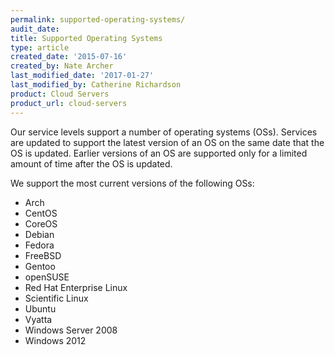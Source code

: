 ```yaml
---
permalink: supported-operating-systems/
audit_date:
title: Supported Operating Systems
type: article
created_date: '2015-07-16'
created_by: Nate Archer
last_modified_date: '2017-01-27'
last_modified_by: Catherine Richardson
product: Cloud Servers
product_url: cloud-servers
---
```


Our service levels support a number of operating systems (OSs). Services
are updated to support the latest version of an OS on the same date that
the OS is updated. Earlier versions of an OS are supported only for a
limited amount of time after the OS is updated.

We support the most current versions of the following OSs:

-   Arch
-   CentOS
-   CoreOS
-   Debian
-   Fedora
-   FreeBSD
-   Gentoo
-   openSUSE
-   Red Hat Enterprise Linux
-   Scientific Linux
-   Ubuntu
-   Vyatta
-   Windows Server 2008
-   Windows 2012


